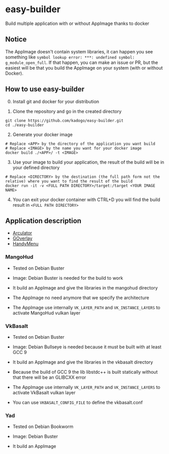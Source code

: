 # easy-builder
Build multiple application with or without AppImage thanks to docker

## Notice

The AppImage doesn't contain system libraries, it can happen you see something like `symbol lookup error: ***: undefined symbol: g_module_open_full`. If that happen, you can make an issue or PR, but the easiest will be that you build the AppImage on your system (with or without Docker).

## How to use easy-builder

0) Install git and docker for your distribution

1) Clone the repository and go in the created directory

```
git clone https://github.com/kadogo/easy-builder.git
cd ./easy-builder
```

2) Generate your docker image

```
# Replace <APP> by the directory of the application you want build
# Replace <IMAGE> by the name you want for your docker image
docker build ./<APP>/ -t <IMAGE>
```

3) Use your image to build your application, the result of the build will be in your defined directory

```
# Replace <DIRECTORY> by the destination (the full path form not the relative) where you want to find the result of the build
docker run -it -v <FULL PATH DIRECTORY>/target:/target <YOUR IMAGE NAME>
```
4) You can exit your docker container with CTRL+D you will find the build result in `<FULL PATH DIRECTORY>`

## Application description

* [Arculator](./arculator/)
* [GOverlay](./goverlay/)
* [HandyMenu](./handymenu/)

### MangoHud

* Tested on Debian Buster

* Image: Debian Buster is needed for the build to work
* It build an AppImage and give the libraries in the mangohud directory

* The AppImage no need anymore that we specify the architecture
* The AppImage use internally `VK_LAYER_PATH` and `VK_INSTANCE_LAYERS` to activate MangoHud vulkan layer

### VkBasalt

* Tested on Debian Buster

* Image: Debian Bullseye is needed because it must be built with at least GCC 9
* It build an AppImage and give the libraries in the vkbasalt directory

* Because the build of GCC 9 the lib libstdc++ is built statically without that there will be an GLIBCXX error
* The AppImage use internally `VK_LAYER_PATH` and `VK_INSTANCE_LAYERS` to activate VkBasalt vulkan layer
* You can use `VKBASALT_CONFIG_FILE` to define the vkbasalt.conf

### Yad

* Tested on Debian Bookworm

* Image: Debian Buster
* It build an AppImage

